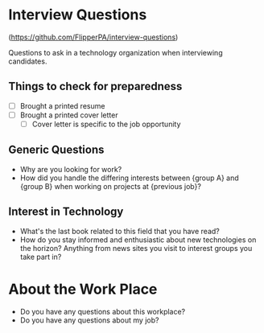 # Interview Questions
(https://github.com/FlipperPA/interview-questions)

Questions to ask in a technology organization when interviewing candidates.

## Things to check for preparedness

- [ ] Brought a printed resume
- [ ] Brought a printed cover letter
    - [ ] Cover letter is specific to the job opportunity

## Generic Questions

- Why are you looking for work?
- How did you handle the differing interests between {group A} and {group B} when working on projects at {previous job}?

## Interest in Technology

- What's the last book related to this field that you have read?
- How do you stay informed and enthusiastic about new technologies on the horizon? Anything from news sites you visit to interest groups you take part in?

# About the Work Place
- Do you have any questions about this workplace?
- Do you have any questions about my job?
